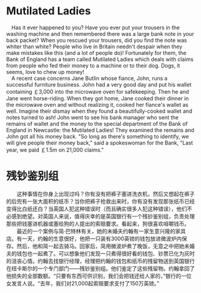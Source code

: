# Mutilated Ladies
&emsp;Has it ever happened to you? Have you ever put your trousers in the washing machine and then remembered there was a large bank note in your back packet? When you rescued your trousers, did you find the note was whiter than white? People who live in Britain needn't despair when they make mistakes like this (and a lot of people do)! Fortunately for them, the Bank of England has a team called Mutilated Ladies which deals with claims from people who fed their money to a machine or to their dog. Dogs, it seems, love to chew up money!  
&emsp;A recent case concerns Jane Butlin whose fiance, John, runs a successful furniture business. John had a very good day and put his wallet containing ￡3,000 into the microwave oven for safekeeping. Then he and Jane went horse-riding. When they got home, Jane cooked their dinner in the microwave oven and without realizing it, cooked her fiance's wallet as well. Imagine their dismay when they found a beautifully-cooked wallet and notes turned to ash! John went to see his bank manager who sent the remains of wallet and the money to the special department of the Bank of England in Newcastle: the Mutilated Ladies! They examined the remains and John got all his money back. "So long as there's something to identify, we will give people their money back," said a spokeswoman for the Bank, "Last year, we paid ￡1.5m on 21,000 claims."
# 残钞鉴别组
&emsp;&emsp;这种事情在你身上出现过吗？你有没有把裤子塞进洗衣机，然后又想起在裤子的后兜有一张大面积的纸币？当你把裤子抢救出来时，你有没有发现那张纸币已经变得比白纸还白？当英国人犯这种错误时（而且确实很多人犯这种错误），他们不必感到绝望。对英国人来说，值得庆幸的是英国银行有一个残钞鉴别组，负责处理那些把钱塞进机器或塞给狗的人提出的索赔要求。看起来，狗很喜欢咀嚼钱币。  
&emsp;&emsp;最近的一个案例与简·巴特林有关，她的未婚夫约翰有一家生意兴隆的家具店。有一天，约翰的生意很好，他把一只装有3000英镑的钱包放进微波炉内保存。然后，他和简一起去骑马。回家后，简用微波炉煮了晚饭，无意之中把她未婚夫的钱包也一起煮了。可以想象他们发现一只煮得很好看的钱包、钞票已化为灰时的沮丧心情。约翰去找银行经理，经理把约翰的钱包和纸币的残留物送到英国银行在纽卡斯尔的一个专门部门——残钞鉴别组。他们鉴定了这些残留物。约翰拿回了他损失的全部数额。“只要有东西可供识别，我们会把钱还给人家的，”银行的一位女发言人说。“去年，我们对21,000起索赔要求支付了150万英镑。”